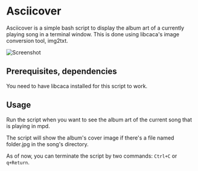 Asciicover
==========
Asciicover is a simple bash script to display the album art of a currently playing song in a terminal window.
This is done using libcaca's image conversion tool, img2txt.

![Screenshot](http://i.imgur.com/4L5FC.png)

Prerequisites, dependencies
---------------------------
You need to have libcaca installed for this script to work.

Usage
-----
Run the script when you want to see the album art of the current song that is playing in mpd.

The script will show the album's cover image if there's a file named folder.jpg in the song's directory.

As of now, you can terminate the script by two commands: `Ctrl+C` or `q+Return`.
